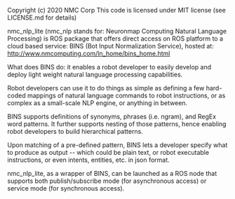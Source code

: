 Copyright (c) 2020 NMC Corp
This code is licensed under MIT license (see LICENSE.md for details)

nmc_nlp_lite (nmc_nlp stands for: Neuronmap Computing Natural Language Processing) is ROS package that offers direct access on ROS platform to a cloud based service: BINS (Bot Input Normalization Service), hosted at: http://www.nmcomputing.com/ln_home/bins_home.html

What does BINS do: it enables a robot developer to easily develop and deploy light weight natural language processing capabilities.

Robot developers can use it to do things as simple as defining a few hard-coded mappings of natural language commands to robot instructions, or as complex as a small-scale NLP engine, or anything in between.

BINS supports definitions of synonyms, phrases (i.e. ngram), and RegEx word patterns. It further supports nesting of those patterns, hence enabling robot developers to build hierarchical patterns.

Upon matching of a pre-defined pattern, BINS lets a developer specify what to produce as output -- which could be plain text, or robot executable instructions, or even intents, entities, etc. in json format.

nmc_nlp_lite, as a wrapper of BINS, can be launched as a ROS node that supports both publish/subscribe mode (for asynchronous access) or service mode (for synchronous access).